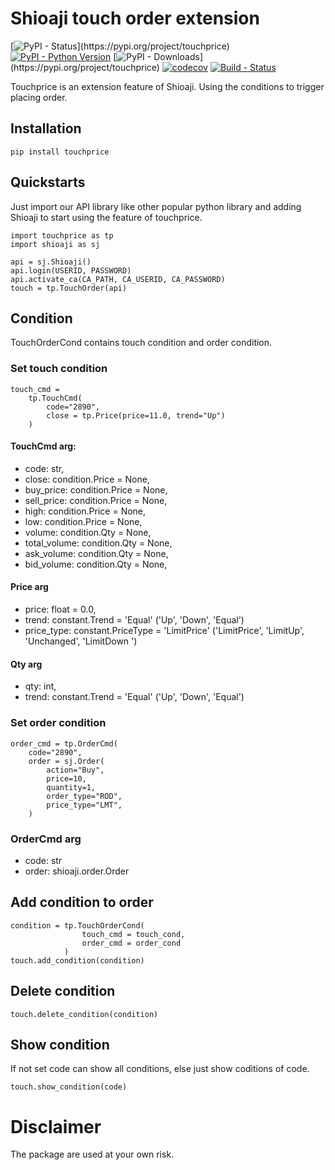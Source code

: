 # Shioaji touch order extension

[![PyPI - Status](https://img.shields.io/pypi/v/touchprice.svg?)](https://pypi.org/project/touchprice)
[![PyPI - Python Version](https://img.shields.io/pypi/pyversions/touchprice.svg)]()
[![PyPI - Downloads](https://img.shields.io/pypi/dm/touchprice.svg?)](https://pypi.org/project/touchprice)
[![codecov](https://codecov.io/gh/SsallyLin/touchprice/branch/master/graph/badge.svg)](https://codecov.io/gh/SsallyLin/touchprice)
[![Build - Status](https://img.shields.io/github/workflow/status/SsallyLin/touchprice/Deploy)]()


Touchprice is an extension feature of Shioaji. Using the conditions to trigger placing order.

## Installation

    pip install touchprice

## Quickstarts
Just import our API library like other popular python library and adding Shioaji to start using the feature of touchprice.
``` 
import touchprice as tp
import shioaji as sj

api = sj.Shioaji()
api.login(USERID, PASSWORD)
api.activate_ca(CA_PATH, CA_USERID, CA_PASSWORD)
touch = tp.TouchOrder(api)
```   
## Condition
TouchOrderCond contains touch condition and order condition. 

### Set touch condition
```
touch_cmd = 
    tp.TouchCmd(
        code="2890", 
        close = tp.Price(price=11.0, trend="Up")
    )
```
#### TouchCmd arg:
* code: str,
* close: condition.Price = None,
* buy_price: condition.Price = None,
* sell_price: condition.Price = None,
* high: condition.Price = None,
* low: condition.Price = None,
* volume: condition.Qty = None,
* total_volume: condition.Qty = None,
* ask_volume: condition.Qty = None,
* bid_volume: condition.Qty = None,



#### Price arg
* price: float = 0.0,
* trend: constant.Trend = 'Equal' ('Up', 'Down', 'Equal')
* price_type: constant.PriceType = 'LimitPrice'  ('LimitPrice', 'LimitUp', 'Unchanged', 'LimitDown ')

#### Qty arg
* qty: int,
* trend: constant.Trend = 'Equal' ('Up', 'Down', 'Equal')




### Set order condition
```
order_cmd = tp.OrderCmd(
    code="2890",
    order = sj.Order(
        action="Buy",
        price=10,
        quantity=1,
        order_type="ROD",
        price_type="LMT",
    )

```
### OrderCmd arg
* code: str
* order: shioaji.order.Order




## Add condition to order    
```
condition = tp.TouchOrderCond(
                touch_cmd = touch_cond, 
                order_cmd = order_cond
            )
touch.add_condition(condition)
``` 
    

## Delete condition
    touch.delete_condition(condition)

## Show condition
If not set code can show all conditions, else just show coditions of code. 
``` 
touch.show_condition(code)
```

# Disclaimer
The package are used at your own risk.

